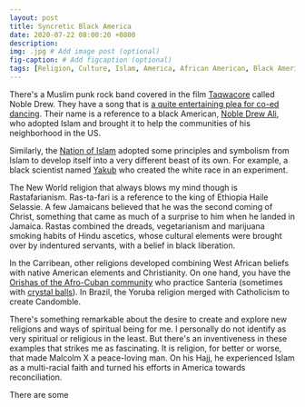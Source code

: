 ```yaml
---
layout: post
title: Syncretic Black America
date: 2020-07-22 08:00:20 +0800
description: 
img: .jpg # Add image post (optional)
fig-caption: # Add figcaption (optional)
tags: [Religion, Culture, Islam, America, African American, Black American]
---
```


There's a Muslim punk rock band covered in the film [Taqwacore](https://en.wikipedia.org/wiki/Taqwacore_(film)) called Noble Drew. They have a song that is [a quite entertaining plea for co-ed dancing](https://www.youtube.com/watch?v=2Jz4vwPjzHU). Their name is a reference to a black American, [Noble Drew Ali](https://en.wikipedia.org/wiki/Noble_Drew_Ali), who adopted Islam and brought it to help the communities of his neighborhood in the US.

Similarly, the [Nation of Islam](https://en.wikipedia.org/wiki/Nation_of_Islam) adopted some principles and symbolism from Islam to develop itself into a very different beast of its own. For example, a black scientist named [Yakub](https://en.wikipedia.org/wiki/Yakub_(Nation_of_Islam)) who created the white race in an experiment.

The New World religion that always blows my mind though is Rastafarianism. Ras-ta-fari is a reference to the king of Ethiopia Haile Selassie. A few Jamaicans believed that he was the second coming of Christ, something that came as much of a surprise to him when he landed in Jamaica. Rastas combined the dreads, vegetarianism and marijuana smoking habits of Hindu ascetics, whose cultural elements were brought over by indentured servants, with a belief in black liberation.

In the Carribean, other religions developed combining West African beliefs with native American elements and Christianity. On one hand, you have the [Orishas of the Afro-Cuban community](https://www.youtube.com/watch?v=l2OJHOijpZQ) who practice Santeria (sometimes with [crystal balls](https://www.youtube.com/watch?v=AEYN5w4T_aM&gl=SG)). In Brazil, the Yoruba religion merged with Catholicism to create Candomble.

There's something remarkable about the desire to create and explore new religions and ways of spiritual being for me. I personally do not identify as very spiritual or religious in the least. But there's an inventiveness in these examples that strikes me as fascinating. It is religion, for better or worse, that made Malcolm X a peace-loving man. On his Hajj, he experienced Islam as a multi-racial faith and turned his efforts in America towards reconciliation.

There are some 

